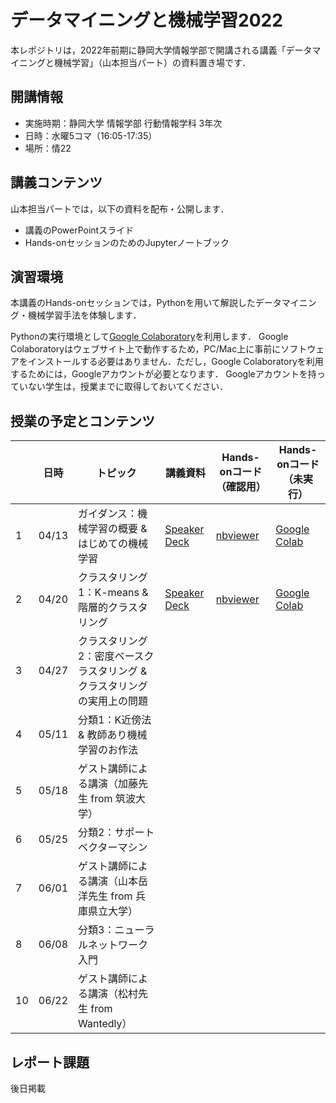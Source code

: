 # データマイニングと機械学習2022
本レポジトリは，2022年前期に静岡大学情報学部で開講される講義「データマイニングと機械学習」（山本担当パート）の資料置き場です．

## 開講情報
* 実施時期：静岡大学 情報学部 行動情報学科 3年次
* 日時：水曜5コマ（16:05-17:35）
* 場所：情22


## 講義コンテンツ
山本担当パートでは，以下の資料を配布・公開します．
* 講義のPowerPointスライド
* Hands-onセッションのためのJupyterノートブック


## 演習環境
本講義のHands-onセッションでは，Pythonを用いて解説したデータマイニング・機械学習手法を体験します．

Pythonの実行環境として[Google Colaboratory](https://colab.research.google.com/)を利用します．
Google Colaboratoryはウェブサイト上で動作するため，PC/Mac上に事前にソフトウェアをインストールする必要はありません．ただし，Google Colaboratoryを利用するためには，Googleアカウントが必要となります．
Googleアカウントを持っていない学生は，授業までに取得しておいてください．


## 授業の予定とコンテンツ
| |  日時  | トピック | 講義資料 | Hands-onコード（確認用） | Hands-onコード（未実行） |
| ---- | ---- | ---- | ---- | ---- | ---- |
| 1 | 04/13 | ガイダンス：機械学習の概要 & はじめての機械学習 | [Speaker Deck](https://speakerdeck.com/trycycle/tetamaininkutoji-jie-xue-xi-2022-di-1hui-20220413) | [nbviewer](https://nbviewer.jupyter.org/github/hontolab-courses/dmml-2022/blob/main/notebook/introduction-to-ml.ipynb) | [Google Colab](https://colab.research.google.com/github/hontolab-courses/dmml-2022/blob/main/notebook/clean/introduction-to-ml.ipynb) |
| 2 | 04/20 | クラスタリング1：K-means & 階層的クラスタリング | [Speaker Deck](https://speakerdeck.com/trycycle/tetamaininkutoji-jie-xue-xi-2022-di-2hui-20220420) | [nbviewer](https://nbviewer.jupyter.org/github/hontolab-courses/dmml-2022/blob/main/notebook/introduction-to-clustering.ipynb) | [Google Colab](https://colab.research.google.com/github/hontolab-courses/dmml-2022/blob/main/notebook/clean/introduction-to-clustering.ipynb) |
| 3 | 04/27 | クラスタリング2：密度ベースクラスタリング & クラスタリングの実用上の問題 |  |  |  |
| 4 | 05/11 | 分類1：K近傍法 & 教師あり機械学習のお作法 |  |  |  |
| 5 | 05/18 | ゲスト講師による講演（加藤先生 from 筑波大学） |  |  |  |
| 6 | 05/25 | 分類2：サポートベクターマシン |  |  |  |  |
| 7 | 06/01 | ゲスト講師による講演（山本岳洋先生 from 兵庫県立大学） |  |  |  |
| 8 | 06/08 | 分類3：ニューラルネットワーク入門 |  |  |  |
| 10 | 06/22 | ゲスト講師による講演（松村先生 from Wantedly） |  |  |  |

## レポート課題
後日掲載

<!-- ## レポート課題
課題内容は，[こちらのページ](https://nbviewer.org/github/hontolab-courses/dmml-2022/blob/main/notebook/assignment.ipynb)に記載．

* 締め切り：2022年7月24日（金）
* 提出先：学務情報システム
* 提出形式
	* [こちらで指定したテンプレートファイル（Wordファイル）](https://github.com/hontolab-courses/dmml-2022/raw/main/report-template.docx)をレポートを作成すること．指定したテンプレート以外を用いた場合は，採点対象としない．
	* 提出時にはWordファイルをPDFファイルに変換すること -->